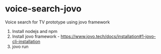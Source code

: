 # voice-search-jovo
Voice search for TV prototype using jovo framework

1. Install nodejs and npm
2. Install jovo framework - https://www.jovo.tech/docs/installation#1-jovo-cli-installation
3. jovo run 

